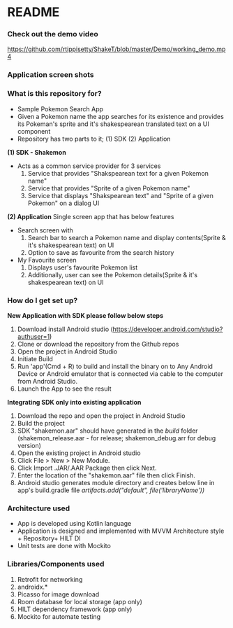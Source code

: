 # README #

### Check out the demo video ###
https://github.com/rtippisetty/ShakeT/blob/master/Demo/working_demo.mp4

### Application screen shots ###
### What is this repository for? ###
* Sample Pokemon Search App
* Given a Pokemon name the app searches for its existence and provides its Pokeman's sprite and it's shakespearean translated text on a UI component
* Repository has two parts to it; (1) SDK (2) Application

**(1) SDK - Shakemon**
* Acts as a common service provider for 3 services
  1. Service that provides "Shakspearean text for a given Pokemon name"
  2. Service that provides "Sprite of a given Pokemon name"
  3. Service that displays "Shakspearean text" and "Sprite of a given Pokemon" on a dialog UI
        
**(2) Application**
Single screen app that has below features
* Search screen with 
  1. Search bar to search a Pokemon name and display contents(Sprite & it's shakespearean text) on UI
  2. Option to save as favourite from the search history
* My Favourite screen 
  1. Displays user's favourite Pokemon list
  2. Additionally, user can see the Pokemon details(Sprite & it's shakespearean text) on UI

### How do I get set up? ###
**New Application with SDK please follow below steps**
1. Download install Android studio (https://developer.android.com/studio?authuser=1)
2. Clone or download the repository from the Github repos
3. Open the project in Android Studio
4. Initiate Build
5. Run 'app'(Cmd + R) to build and install the binary on to Any Android Device or 
    Android emulator that is connected via cable to the computer from Android Studio.
6. Launch the App to see the result

**Integrating SDK only into existing application**
1. Download the repo and open the project in Android Studio
2. Build the project
3. SDK "shakemon.aar" should have generated in the *build* folder 
(shakemon_release.aar - for release; shakemon_debug.arr for debug version)
4. Open the existing project in Android studio
5. Click File > New > New Module.
6. Click Import .JAR/.AAR Package then click Next.
7. Enter the location of the "shakemon.aar" file then click Finish.
8. Android studio generates module directory and creates below line in app's build.gradle file
*artifacts.add("default", file('libraryName'))*

### Architecture used ###
* App is developed using Kotlin language
* Application is designed and implemented with MVVM Architecture style + Repository+ HILT DI
* Unit tests are done with Mockito

### Libraries/Components used ###
1. Retrofit for networking
2. androidx.*
3. Picasso for image download
4. Room database for local storage (app only)
5. HILT dependency framework (app only)
6. Mockito for automate testing
